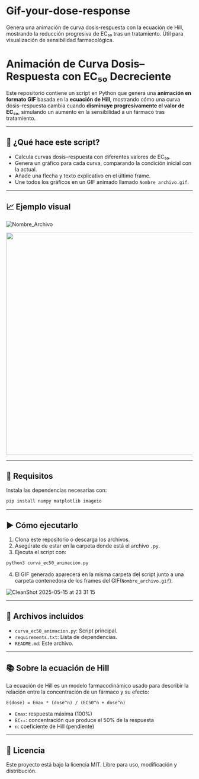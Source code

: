 # Gif-your-dose-response
Genera una animación de curva dosis-respuesta con la ecuación de Hill, mostrando la reducción progresiva de EC₅₀ tras un tratamiento. Útil para visualización de sensibilidad farmacológica.


# Animación de Curva Dosis–Respuesta con EC₅₀ Decreciente

Este repositorio contiene un script en Python que genera una **animación en formato GIF** basada en la **ecuación de Hill**, mostrando cómo una curva dosis–respuesta cambia cuando **disminuye progresivamente el valor de EC₅₀**, simulando un aumento en la sensibilidad a un fármaco tras tratamiento.

---

## 🧪 ¿Qué hace este script?

- Calcula curvas dosis–respuesta con diferentes valores de EC₅₀.
- Genera un gráfico para cada curva, comparando la condición inicial con la actual.
- Añade una flecha y texto explicativo en el último frame.
- Une todos los gráficos en un GIF animado llamado `Nombre archivo.gif`.

---

## 📈 Ejemplo visual

![Nombre_Archivo](https://github.com/user-attachments/assets/4d343fa1-6436-4b99-8fce-d639ff1facb3)


<img src="[Nombre archivo].gif" width="600"/>

---

## 🧰 Requisitos

Instala las dependencias necesarias con:

```bash
pip install numpy matplotlib imageio
```

---

## ▶️ Cómo ejecutarlo

1. Clona este repositorio o descarga los archivos.
2. Asegúrate de estar en la carpeta donde está el archivo `.py`.
3. Ejecuta el script con:

```bash
python3 curva_ec50_animacion.py
```

4. El GIF generado aparecerá en la misma carpeta del script junto a una carpeta contenedora de los frames del GIF(`Nombre_archivo.gif`).
   
![CleanShot 2025-05-15 at 23 31 15](https://github.com/user-attachments/assets/446594de-57b5-48b3-9a35-8ead3148c933)

---

## 📁 Archivos incluidos

- `curva_ec50_animacion.py`: Script principal.
- `requirements.txt`: Lista de dependencias.
- `README.md`: Este archivo.

---

## 📚 Sobre la ecuación de Hill

La ecuación de Hill es un modelo farmacodinámico usado para describir la relación entre la concentración de un fármaco y su efecto:

```
E(dose) = Emax * (dose^n) / (EC50^n + dose^n)
```

- `Emax`: respuesta máxima (100%)
- `EC₅₀`: concentración que produce el 50% de la respuesta
- `n`: coeficiente de Hill (pendiente)

---

## 📄 Licencia

Este proyecto está bajo la licencia MIT. Libre para uso, modificación y distribución.
